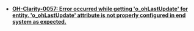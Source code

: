 * **[OH-Clarity-0057: Error occurred while getting 'o_ohLastUpdate' for entity. 'o_ohLastUpdate' attribute is not properly configured in end system as expected.](clarity/oh-clarity-0057.md)**


